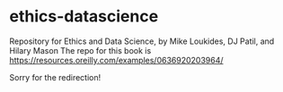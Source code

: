 # ethics-datascience
Repository for Ethics and Data Science, by Mike Loukides, DJ Patil, and Hilary Mason
The repo for this book is https://resources.oreilly.com/examples/0636920203964/

Sorry for the redirection!
